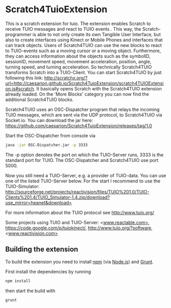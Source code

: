 # Scratch4TuioExtension

This is a scratch extension for tuio. The extension enables Scratch to receive
TUIO messages and react to TUIO events . This way, the Scratch-programmer is
able to not only create its own Tangible User Interface, but also to create
interfaces using Kinect or Mobile Phones and interfaces that can track objects.
Users of Scratch4TUIO can use the new blocks to react to TUIO-events such as a
moving cursor or a moving object. Furthermore, they can access information about
the objects such as the symbolID, sessionID, movement speed, movement
acceleration, position, angle, turning speed, and turning acceleration. So
technically Scratch4TUIO transforms Scratch into a TUIO-Client. You can start
Scratch4TUIO by just following this link:
<http://scratchx.org/?url=http://caesarion.github.io/Scratch4TuioExtension/scratch4TUIOExtension.js#scratch>.
It basically opens Scratch with the Scratch4TUIO extension already loaded. On
the 'More Blocks' category you can now find the additional Scratch4TUIO
blocks.

Scratch4TUIO uses an OSC-Dispatcher program that relays the incoming TUIO
messages, which are sent via the UDP protocol, to Scratch4TUIO via Socket.io.
You can download the jar here:
<https://github.com/caesarion/Scratch4TuioExtension/releases/tag/1.0>

Start the OSC-Dispatcher from console via

```bash
java -jar OSC-Dispatcher.jar -p 3333
```

The -p option denotes the port on which the TUIO-Server runs, 3333 is the
standard port for TUIO. The OSC-Dispatcher and Scratch4TUIO use port
5000.

Now you still need a TUIO-Server, e.g. a provider of TUIO-data. You can use one
of the listed TUIO-Server below. For the start I recommend to use the
TUIO-Simulator: <http://sourceforge.net/projects/reactivision/files/TUIO%201.0/TUIO-Clients%201.4/TUIO_Simulator-1.4.zip/download?use_mirror=heanet&download=>

For more information about the TUIO protocol see <http://www.tuio.org/>

Some projects using TUIO and TUIO-Server: <www.reactable.com>, <https://code.google.com/p/tuiokinect/>, <http://www.tuio.org/?software>, <www.reactivision.com>

## Building the extension

To build the extension you need to install [npm](https://www.npmjs.com/) (via
[Node.js](https://nodejs.org/en/download/)) and [Grunt](http://gruntjs.com/installing-grunt).

First install the dependencies by running

```bash
npm install
```

then start the build with

```bash
grunt
```
